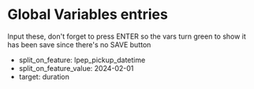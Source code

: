 # Global Variables entries

Input these, don't forget to press ENTER so the vars turn green to show it has been save since there's no SAVE button
- split_on_feature: lpep_pickup_datetime
- split_on_feature_value: 2024-02-01
- target: duration
